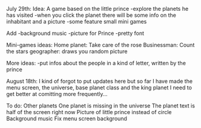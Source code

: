 July 29th:
Idea: A game based on the little prince
-explore the planets he has visited
-when you click the planet there will be some info on the inhabitant and a picture
-some feature small mini games

Add
-background music
-picture for Prince
-pretty font

Mini-games ideas:
Home planet: Take care of the rose
Businessman: Count the stars
geographer: draws you random picture

More ideas:
-put infos about the people in a kind of letter, written by the prince

August 18th:
I kind of forgot to put updates here but so far I have made the menu screen, the universe, base planet class and the king planet
I need to get better at comitting more frequently...

To do:
Other planets
One planet is missing in the universe
The planet text is half of the screen right now
Picture of little prince instead of circle
Background music
Fix menu screen background
